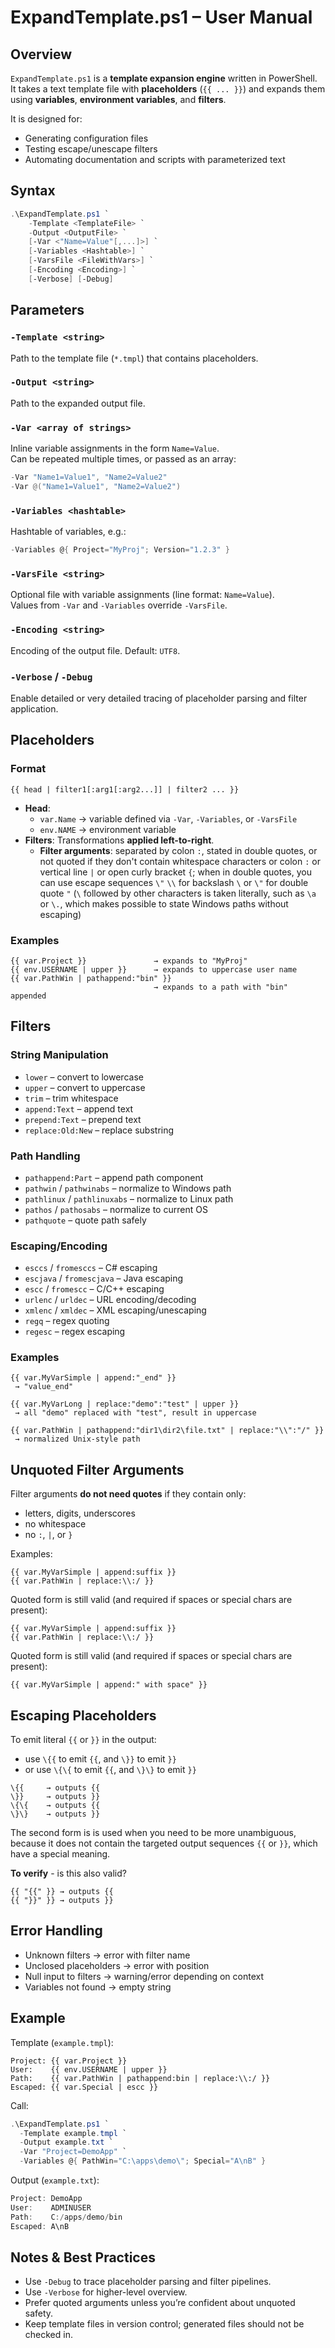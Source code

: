 
# ExpandTemplate.ps1 – User Manual

## Overview

`ExpandTemplate.ps1` is a **template expansion engine** written in PowerShell.  
It takes a text template file with **placeholders** (`{{ ... }}`) and expands them using **variables**, **environment variables**, and **filters**.

It is designed for:

* Generating configuration files
* Testing escape/unescape filters
* Automating documentation and scripts with parameterized text

## Syntax

~~~powershell
.\ExpandTemplate.ps1 `
    -Template <TemplateFile> `
    -Output <OutputFile> `
    [-Var <"Name=Value"[,...]>] `
    [-Variables <Hashtable>] `
    [-VarsFile <FileWithVars>] `
    [-Encoding <Encoding>] `
    [-Verbose] [-Debug]
~~~

## Parameters

### `-Template <string>`

Path to the template file (`*.tmpl`) that contains placeholders.

### `-Output <string>`

Path to the expanded output file.

### `-Var <array of strings>`

Inline variable assignments in the form `Name=Value`.  
Can be repeated multiple times, or passed as an array:

~~~powershell
-Var "Name1=Value1", "Name2=Value2"
-Var @("Name1=Value1", "Name2=Value2")
~~~

### `-Variables <hashtable>`

Hashtable of variables, e.g.:



~~~PowerShell
-Variables @{ Project="MyProj"; Version="1.2.3" }
~~~

### `-VarsFile <string>`

Optional file with variable assignments (line format: `Name=Value`).  
Values from `-Var` and `-Variables` override `-VarsFile`.

### `-Encoding <string>`

Encoding of the output file. Default: `UTF8`.

### `-Verbose` / `-Debug`

Enable detailed or very detailed tracing of placeholder parsing and filter application.

## Placeholders

### Format


~~~text
{{ head | filter1[:arg1[:arg2...]] | filter2 ... }}
~~~

* **Head**:
  * `var.Name` → variable defined via `-Var`, `-Variables`, or `-VarsFile`
  * `env.NAME` → environment variable
* **Filters**: Transformations **applied left-to-right**.
  * **Filter arguments**: separated by colon `:`, stated in double quotes, or not quoted if they don't contain whitespace characters or colon `:` or vertical line `|` or open curly bracket `{`; when in double quotes, you can use escape sequences `\"` `\\` for backslash `\` or `\"` for double quote `"` (`\` followed by other characters is taken literally, such as `\a` or `\.`, which makes possible to state Windows paths without escaping)

### Examples

~~~text
{{ var.Project }}               → expands to "MyProj"
{{ env.USERNAME | upper }}      → expands to uppercase user name
{{ var.PathWin | pathappend:"bin" }}
                                → expands to a path with "bin" appended
~~~

## Filters

### String Manipulation

* `lower` – convert to lowercase
* `upper` – convert to uppercase
* `trim` – trim whitespace
* `append:Text` – append text
* `prepend:Text` – prepend text
* `replace:Old:New` – replace substring
    

### Path Handling

* `pathappend:Part` – append path component
* `pathwin` / `pathwinabs` – normalize to Windows path
* `pathlinux` / `pathlinuxabs` – normalize to Linux path
* `pathos` / `pathosabs` – normalize to current OS
* `pathquote` – quote path safely
    

### Escaping/Encoding

* `esccs` / `fromesccs` – C# escaping
* `escjava` / `fromescjava` – Java escaping
* `escc` / `fromescc` – C/C++ escaping
* `urlenc` / `urldec` – URL encoding/decoding
* `xmlenc` / `xmldec` – XML escaping/unescaping
* `regq` – regex quoting
* `regesc` – regex escaping

### Examples

~~~text
{{ var.MyVarSimple | append:"_end" }}
 → "value_end"

{{ var.MyVarLong | replace:"demo":"test" | upper }}
 → all "demo" replaced with "test", result in uppercase

{{ var.PathWin | pathappend:"dir1\dir2\file.txt" | replace:"\\":"/" }}
 → normalized Unix-style path
~~~

## Unquoted Filter Arguments

Filter arguments **do not need quotes** if they contain only:

* letters, digits, underscores
* no whitespace
* no `:`, `|`, or `}`
    

Examples:

~~~text
{{ var.MyVarSimple | append:suffix }}
{{ var.PathWin | replace:\\:/ }}
~~~

Quoted form is still valid (and required if spaces or special chars are present):

~~~text
{{ var.MyVarSimple | append:suffix }}
{{ var.PathWin | replace:\\:/ }}
~~~

Quoted form is still valid (and required if spaces or special chars are present):

~~~text
{{ var.MyVarSimple | append:" with space" }}
~~~

## Escaping Placeholders

To emit literal `{{` or `}}` in the output:

* use `\{{` to emit `{{`, and `\}}` to emit `}}`
* or use `\{\{` to emit `{{`, and `\}\}` to emit `}}`

~~~text
\{{     → outputs {{
\}}     → outputs }}
\{\{    → outputs {{
\}\}    → outputs }}
~~~

The second form is is used when you need to be more unambiguous, because it does not contain the targeted output sequences `{{` or `}}`, which have a special meaning.

**To verify** - is this also valid?

~~~text
{{ "{{" }} → outputs {{
{{ "}}" }} → outputs }}
~~~

## Error Handling

* Unknown filters → error with filter name
* Unclosed placeholders → error with position
* Null input to filters → warning/error depending on context
* Variables not found → empty string

## Example

Template (`example.tmpl`):

~~~text
Project: {{ var.Project }}
User:    {{ env.USERNAME | upper }}
Path:    {{ var.PathWin | pathappend:bin | replace:\\:/ }}
Escaped: {{ var.Special | escc }}
~~~

Call:

~~~powershell
.\ExpandTemplate.ps1 `
  -Template example.tmpl `
  -Output example.txt `
  -Var "Project=DemoApp" `
  -Variables @{ PathWin="C:\apps\demo\"; Special="A\nB" }
~~~

Output (`example.txt`):

~~~PowerShell
Project: DemoApp
User:    ADMINUSER
Path:    C:/apps/demo/bin
Escaped: A\nB
~~~

## Notes & Best Practices

* Use `-Debug` to trace placeholder parsing and filter pipelines.
* Use `-Verbose` for higher-level overview.
* Prefer quoted arguments unless you’re confident about unquoted safety.
* Keep template files in version control; generated files should not be checked in.

